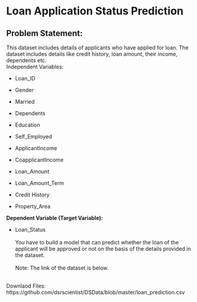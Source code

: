 # Loan Application Status Prediction
## Problem Statement:
This dataset includes details of applicants who have applied for loan. The dataset includes details like credit history, loan amount, their income, dependents etc. 
<br>
Independent Variables:

- Loan_ID

- Gender

- Married

- Dependents

- Education

- Self_Employed

- ApplicantIncome

- CoapplicantIncome

- Loan_Amount

- Loan_Amount_Term

- Credit History

- Property_Area

<b>Dependent Variable (Target Variable):</b>

- Loan_Status
<br><br>
You have to build a model that can predict whether the loan of the applicant will be approved or not on the basis of the details provided in the dataset. 
<br><br>
Note: The link of the dataset is below. 
<br>
Downlaod Files:<br>
https://github.com/dsrscientist/DSData/blob/master/loan_prediction.csv
